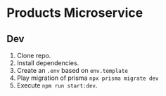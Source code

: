 # Products Microservice

## Dev
1. Clone repo.
2. Install dependencies.
3. Create an `.env` based on `env.template`
4. Play migration of prisma `npx prisma migrate dev`
5. Execute `npm run start:dev`.